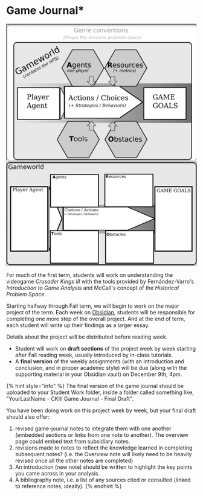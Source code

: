 # Game Journal\*

![](<../../../../../.gitbook/assets/HPS Diagram (version 2.0 2022).png>) ![Basic template for working out McCall's Historical Problem Space](<../../../../../.gitbook/assets/HPS Diagram Worksheet 2.0.png>)

For much of the first term, students will work on understanding the videogame _Crusader Kings III_ with the tools provided by Fernández-Varro's _Introduction to Game Analysis_ and McCall's concept of the _Historical Problem Space_.&#x20;

Starting halfway through Fall term, we will begin to work on the major project of the term. Each week on [Obsidian](broken-reference), students will be responsible for completing one more step of the overall project. And at the end of term, each student will write up their findings as a larger essay.&#x20;

Details about the project will be distributed before reading week.&#x20;

* Student will work on **draft sections** of the project week by week starting after Fall reading week, usually introduced by in-class tutorials.&#x20;
* A **final version** of the weekly assignments (with an introduction and conclusion, and in proper academic style) will be due (along with the supporting material in your Obsidian vault) on December 9th, 4pm.&#x20;

{% hint style="info" %}
The final version of the game journal should be uploaded to your Student Work folder, inside a folder called something like, "YourLastName - CKIII Game Journal - Final Draft".&#x20;

You have been doing work on this project week by week, but your final draft should also offer:

1. revised game-journal notes to integrate them with one another (embedded sections or links from one note to another). The overview page could embed text from subsidiary notes.&#x20;
2. revisions made to notes to reflect the knowledge learned in completing subsequent notes? (i.e. the Overview note will likely need to be heavily revised once all the other notes are completed)
3. An introduction (new note) should be written to highlight the key points you came across in your analysis.&#x20;
4. A bibliography note, i.e. a list of any sources cited or consulted (linked to reference notes, ideally). &#x20;
{% endhint %}

